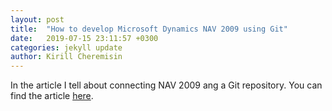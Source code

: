 ```yaml
---
layout: post
title:  "How to develop Microsoft Dynamics NAV 2009 using Git"
date:   2019-07-15 23:11:57 +0300
categories: jekyll update
author: Kirill Cheremisin
---
```


In the article I tell about connecting NAV 2009 ang a Git repository. You can find the article [here][medium-link].

[medium-link]: https://medium.com/@cheremisin_k/how-to-develop-microsoft-dynamics-nav-2009-using-git-36e77f857615?source=friends_link&sk=2d73e834e4eadaa2df9d21c9ee443665